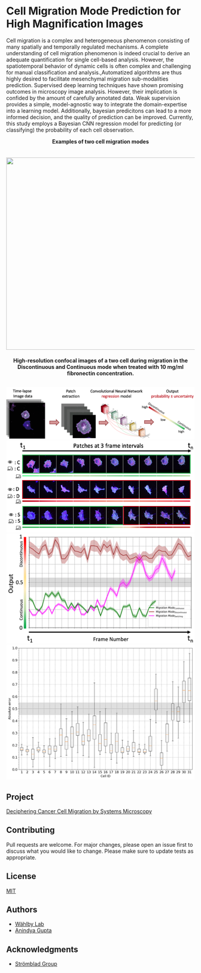 # Cell Migration Mode Prediction for High Magnification Images 

Cell migration is a complex and heterogeneous phenomenon consisting of many spatially and
temporally regulated mechanisms. 
A complete understanding of cell migration phenomenon is indeed crucial to derive an 
adequate quantification for single cell-based analysis. 
However, the spatiotemporal behavior of dynamic cells is often complex and challenging for 
manual classification and analysis.\,Automatized algorithms are thus highly 
desired to facilitate mesenchymal migration sub-modalities prediction. 
Supervised deep learning techniques have shown promising outcomes in microscopy image 
analysis. However, their implication is confided by the amount of carefully annotated data.
Weak supervision provides a simple, model-agnostic way to integrate the domain-expertise   
into a learning model. 
Additionally, bayesian predicitons can lead to a more informed decision, and the quality 
of prediction can be improved.
Currently, this study employs a Bayesian CNN regression model for predicting (or classifying) the probability of each cell observation. 

<p align="center">
  <b>Examples of two cell migration modes</b><br>
  <br><br>
  <img width="512" height="512" src="https://github.com/anindgupta/isbi2020/blob/master/paperImages/cell_migration_movement.gif">
  <br><br>
  <b>High-resolution confocal images of a two cell during migration in the Discontinuous and Continuous mode 
    when treated with 10 mg/ml fibronectin concentration.</b><br>
</p>


```

```   



![mesenchymal migration prediction pipeline](paperImages/r4.png)
![mesenchymal migration prediction visual results](paperImages/r2.png)
![mesenchymal migration prediction plot](paperImages/r1.png)
![mesenchymal migration prediction box plot](paperImages/r3.png)
## Project
[Deciphering Cancer Cell Migration by Systems Microscopy](https://sysmic.ki.se) 


## Contributing
Pull requests are welcome. For major changes, please open an issue first to 
discuss what you would like to change. Please make sure to update tests as appropriate.

## License
[MIT](https://choosealicense.com/licenses/mit/) 

## Authors

* [Wählby Lab](http://user.it.uu.se/~cli05194/research_n_support.html)
* [Anindya Gupta](https://www.it.uu.se/katalog/anigu165)

## Acknowledgments

* [Strömblad Group](https://ki.se/en/bionut/cell-biology-of-cancer-staffan-stromblad-0)
